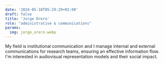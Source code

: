 ```yaml
---
date: '2024-05-10T05:29:29+02:00'
draft: false
title: 'Jorge Orero'
role: "administrative & communications"
params:
  img: jorge_orero.webp
---
```


My field is institutional communication and I manage internal and external communications for research teams, ensuring an effective information flow. I'm interested in audiovisual representation models and their social impact.